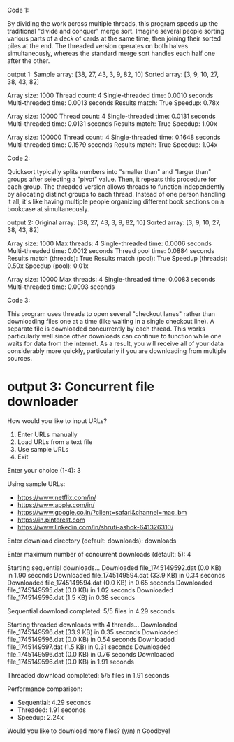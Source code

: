 
Code 1:

By dividing the work across multiple threads, this program speeds up the traditional "divide and conquer" merge sort. Imagine several people sorting various parts of a deck of cards at the same time, then joining their sorted piles at the end. The threaded version operates on both halves simultaneously, whereas the standard merge sort handles each half one after the other.

output 1:
Sample array: [38, 27, 43, 3, 9, 82, 10]
Sorted array: [3, 9, 10, 27, 38, 43, 82]

Array size: 1000
Thread count: 4
Single-threaded time: 0.0010 seconds
Multi-threaded time: 0.0013 seconds
Results match: True
Speedup: 0.78x

Array size: 10000
Thread count: 4
Single-threaded time: 0.0131 seconds
Multi-threaded time: 0.0131 seconds
Results match: True
Speedup: 1.00x

Array size: 100000
Thread count: 4
Single-threaded time: 0.1648 seconds
Multi-threaded time: 0.1579 seconds
Results match: True
Speedup: 1.04x

Code 2:

Quicksort typically splits numbers into "smaller than" and "larger than" groups after selecting a "pivot" value. Then, it repeats this procedure for each group. The threaded version allows threads to function independently by allocating distinct groups to each thread. Instead of one person handling it all, it's like having multiple people organizing different book sections on a bookcase at simultaneously.

output 2:
Original array: [38, 27, 43, 3, 9, 82, 10]
Sorted array: [3, 9, 10, 27, 38, 43, 82]

Array size: 1000
Max threads: 4
Single-threaded time: 0.0006 seconds
Multi-threaded time: 0.0012 seconds
Thread pool time: 0.0884 seconds
Results match (threads): True
Results match (pool): True
Speedup (threads): 0.50x
Speedup (pool): 0.01x

Array size: 10000
Max threads: 4
Single-threaded time: 0.0083 seconds
Multi-threaded time: 0.0093 seconds

Code 3:

This program uses threads to open several "checkout lanes" rather than downloading files one at a time (like waiting in a single checkout line). A separate file is downloaded concurrently by each thread. This works particularly well since other downloads can continue to function while one waits for data from the internet. As a result, you will receive all of your data considerably more quickly, particularly if you are downloading from multiple sources.

output 3:
Concurrent file downloader
===========

How would you like to input URLs?
1. Enter URLs manually
2. Load URLs from a text file
3. Use sample URLs
4. Exit

Enter your choice (1-4): 3

Using sample URLs:
- https://www.netflix.com/in/
- https://www.apple.com/in/
- https://www.google.co.in/?client=safari&channel=mac_bm
- https://in.pinterest.com
- https://www.linkedin.com/in/shruti-ashok-641326310/

Enter download directory (default: downloads): downloads

Enter maximum number of concurrent downloads (default: 5): 4

Starting sequential downloads...
Downloaded file_1745149592.dat (0.0 KB) in 1.90 seconds
Downloaded file_1745149594.dat (33.9 KB) in 0.34 seconds
Downloaded file_1745149594.dat (0.0 KB) in 0.65 seconds
Downloaded file_1745149595.dat (0.0 KB) in 1.02 seconds
Downloaded file_1745149596.dat (1.5 KB) in 0.38 seconds

Sequential download completed: 5/5 files in 4.29 seconds

Starting threaded downloads with 4 threads...
Downloaded file_1745149596.dat (33.9 KB) in 0.35 seconds
Downloaded file_1745149596.dat (0.0 KB) in 0.54 seconds
Downloaded file_1745149597.dat (1.5 KB) in 0.31 seconds
Downloaded file_1745149596.dat (0.0 KB) in 0.76 seconds
Downloaded file_1745149596.dat (0.0 KB) in 1.91 seconds

Threaded download completed: 5/5 files in 1.91 seconds

Performance comparison:
- Sequential: 4.29 seconds
- Threaded:   1.91 seconds
- Speedup:    2.24x

Would you like to download more files? (y/n)
n
Goodbye!
